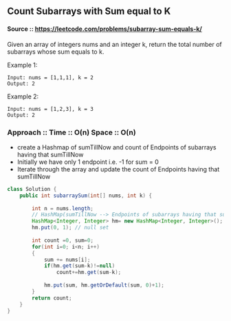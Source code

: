 ## Count Subarrays with Sum equal to K

#### Source :: https://leetcode.com/problems/subarray-sum-equals-k/

Given an array of integers nums and an integer k, 
return the total number of subarrays whose sum equals to k.

 

Example 1:
```
Input: nums = [1,1,1], k = 2
Output: 2
```
Example 2:
```
Input: nums = [1,2,3], k = 3
Output: 2
```

### Approach :: Time :: O(n) Space :: O(n)

- create a Hashmap of sumTillNow and count of Endpoints of subarrays having that sumTillNow
- Initially we have only 1 endpoint i.e. -1 for sum = 0
- Iterate through the array and update the count of Endpoints having that sumTillNow


```java
class Solution {
    public int subarraySum(int[] nums, int k) {
        
        int n = nums.length;
        // HashMap(sumTillNow --> Endpoints of subarrays having that sumTillNow)
        HashMap<Integer, Integer> hm= new HashMap<Integer, Integer>();
        hm.put(0, 1); // null set
        
        int count =0, sum=0;
        for(int i=0; i<n; i++)
        {
            sum += nums[i];
            if(hm.get(sum-k)!=null)
                count+=hm.get(sum-k);
            
            hm.put(sum, hm.getOrDefault(sum, 0)+1);
        }
        return count;
    }
}
```